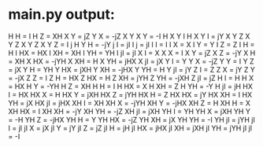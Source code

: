 # main.py output:

H H = I
H Z = XH
X Y = jZ
Y X = -jZ
X Y X Y = -I
H X Y I H X Y I = jY
X Y Z X Y Z X Y Z X Y Z = I
j H Y H = -jY
j I = jI
I j = jI
I I = I
I X = X
I Y = Y
I Z = Z
I H = H
I HX = HX
I XH = XH
I YH = YH
I jI = jI
X I = X
X X = I
X Y = jZ
X Z = -jY
X H = XH
X HX = -jYH
X XH = H
X YH = jHX
X jI = jX
Y I = Y
Y X = -jZ
Y Y = I
Y Z = jX
Y H = YH
Y HX = jXH
Y XH = -jHX
Y YH = H
Y jI = jY
Z I = Z
Z X = jY
Z Y = -jX
Z Z = I
Z H = HX
Z HX = H
Z XH = jYH
Z YH = -jXH
Z jI = jZ
H I = H
H X = HX
H Y = -YH
H Z = XH
H H = I
H HX = X
H XH = Z
H YH = -Y
H jI = jH
HX I = HX
HX X = H
HX Y = jXH
HX Z = jYH
HX H = Z
HX HX = jY
HX XH = I
HX YH = jX
HX jI = jHX
XH I = XH
XH X = -jYH
XH Y = -jHX
XH Z = H
XH H = X
XH HX = I
XH XH = -jY
XH YH = -jZ
XH jI = jXH
YH I = YH
YH X = jXH
YH Y = -H
YH Z = -jHX
YH H = Y
YH HX = -jZ
YH XH = jX
YH YH = -I
YH jI = jYH
jI I = jI
jI X = jX
jI Y = jY
jI Z = jZ
jI H = jH
jI HX = jHX
jI XH = jXH
jI YH = jYH
jI jI = -I